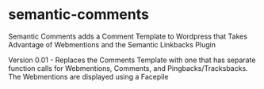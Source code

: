 semantic-comments
=================

Semantic Comments adds a Comment Template to Wordpress that Takes Advantage of Webmentions and the Semantic Linkbacks Plugin

Version 0.01 - Replaces the Comments Template with one that has separate function calls for Webmentions, Comments, and Pingbacks/Tracksbacks. The Webmentions are displayed using a Facepile
